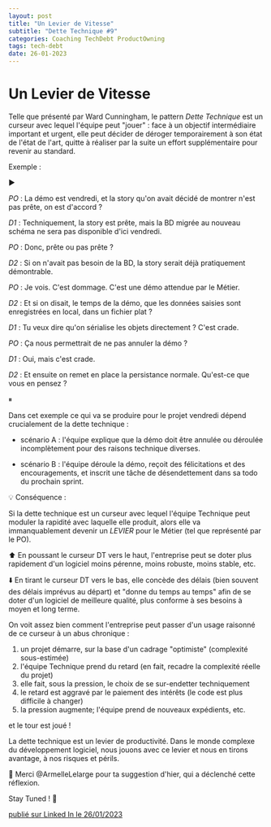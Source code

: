 ```yaml
---
layout: post
title: "Un Levier de Vitesse"
subtitle: "Dette Technique #9"
categories: Coaching TechDebt ProductOwning
tags: tech-debt
date: 26-01-2023
---
```

# Un Levier de Vitesse

Telle que présenté par Ward Cunningham, le pattern *Dette Technique* est un curseur avec lequel l'équipe peut "jouer" : face à un objectif intermédiaire important et urgent, elle peut décider de déroger temporairement à son état de l'état de l'art, quitte à réaliser par la suite un effort supplémentaire pour revenir au standard. 
<!--more-->

Exemple :

▶️

*PO* : La démo est vendredi, et la story qu'on avait décidé de montrer n'est pas prête, on est d'accord ?

*D1* : Techniquement, la story est prête, mais la BD migrée au nouveau schéma ne sera pas disponible d'ici vendredi.

*PO* : Donc, prête ou pas prête ?

*D2* : Si on n'avait pas besoin de la BD, la story serait déjà pratiquement démontrable.

*PO* : Je vois. C'est dommage. C'est une démo attendue par le Métier.

*D2* : Et si on disait, le temps de la démo, que les données saisies sont enregistrées en local, dans un fichier plat ?

*D1* : Tu veux dire qu'on sérialise les objets directement ? C'est crade.

*PO* : Ça nous permettrait de ne pas annuler la démo ?

*D1* : Oui, mais c'est crade.

*D2* : Et ensuite on remet en place la persistance normale. Qu'est-ce que vous en pensez ?

⏸

Dans cet exemple ce qui va se produire pour le projet vendredi dépend crucialement de la dette technique :

- scénario A : l'équipe explique que la démo doit être annulée ou déroulée incomplètement pour des raisons technique diverses.

- scénario B : l'équipe déroule la démo, reçoit des félicitations et des encouragements, et inscrit une tâche de désendettement dans sa todo du prochain sprint.

💡 Conséquence :

Si la dette technique est un curseur avec lequel l'équipe Technique peut moduler la rapidité avec laquelle elle produit, alors elle va immanquablement devenir un *LEVIER* pour le Métier (tel que représenté par le PO).

⬆️  En poussant le curseur DT vers le haut, l'entreprise peut se doter plus rapidement d'un logiciel moins pérenne, moins robuste, moins stable, etc.

⬇️  En tirant le curseur DT vers le bas, elle concède des délais (bien souvent des délais imprévus au départ) et "donne du temps au temps" afin de se doter d'un logiciel de meilleure qualité, plus conforme à ses besoins à moyen et long terme.

On voit assez bien comment l'entreprise peut passer d'un usage raisonné de ce curseur à un abus chronique :

1. un projet démarre, sur la base d'un cadrage "optimiste" (complexité sous-estimée)
2. l'équipe Technique prend du retard (en fait, recadre la complexité réelle du projet)
3. elle fait, sous la pression, le choix de se sur-endetter techniquement
4. le retard est aggravé par le paiement des intérêts (le code est plus difficile à changer)
5. la pression augmente; l'équipe prend de nouveaux expédients, etc.

et le tour est joué !

La dette technique est un levier de productivité. Dans le monde complexe du développement logiciel, nous jouons avec ce levier et nous en tirons avantage, à nos risques et périls.

🙏  Merci @ArmelleLelarge pour ta suggestion d'hier, qui a déclenché cette réflexion.

Stay Tuned ! 📡

[publié sur Linked In le 26/01/2023](https://www.linkedin.com/posts/christophe-thibaut-35b4657_product-owner-et-dette-technique-telle-que-activity-7024300595935080448-48VZ?utm_source=share&utm_medium=member_desktop)

